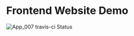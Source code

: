 # Frontend Website Demo 
![App_007 travis-ci Status](https://travis-ci.org/wicowen/App_007.svg?branch=master)
